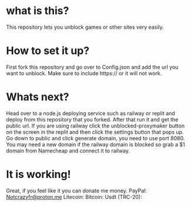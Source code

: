 # what is this?
This repository lets you unblock games or other sites very easily.

# How to set it up?
First fork this repository and go over to Config.json and add the url you want to unblock. Make sure to include https:// or it will not work.

# Whats next? 
Head over to a node.js deploying service such as railway or replit and deploy from this repository that you forked. After that run it and get the public url. If you are using railway click the unblocked-proxymaker button on the screen in the replit and then click the settings button that pops up. Go down to public and click generate domain, you need to use port 8080. You may need a new domain if the railway domain is blocked so grab a $1 domain from Namecheap and connect it to railway.

# It is working!
Great, if you feel like it you can donate me money. 
PayPal: Notcrazyfr@proton.me
Litecoin: 
Bitcoin:
Usdt (TRC-20):
